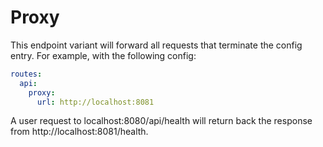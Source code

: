 # Proxy

This endpoint variant will forward all requests that terminate the config entry. For example, with the following config:

```yaml
routes:
  api:
    proxy:
      url: http://localhost:8081
```

A user request to localhost:8080/api/health will return back the response from http://localhost:8081/health.
